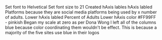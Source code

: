 Set font to Helvetical
Set font size to 21
Created hAxis lables
hAxis labled Platforms because they are social media platforms being used by x number of adults.
Lower hAxis labled Percent of Adults
Lower hAxis color #FF99FF - pinkish
Began my scale at zero as per Dona Wong
I left all of the columns blue because color coordinating them wouldn't be effect. This is because a majority of the five sites use blue in their logos
